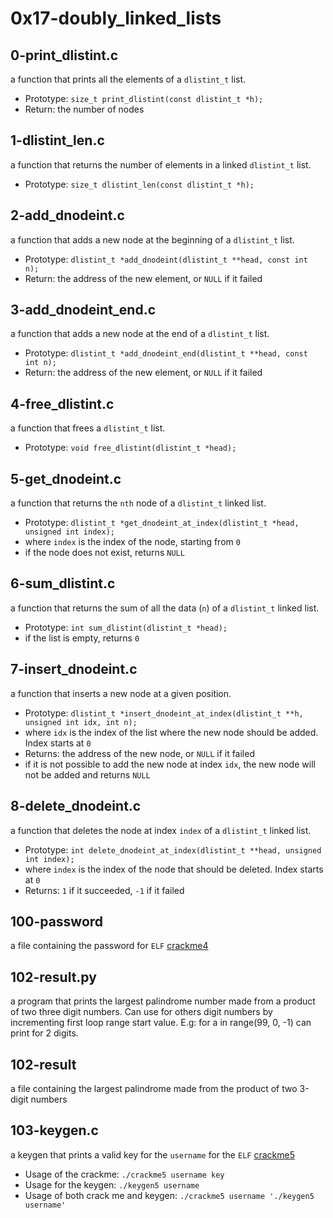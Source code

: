 # __0x17-doubly_linked_lists__

## 0-print_dlistint.c

a function that prints all the elements of a `dlistint_t` list.

- Prototype: `size_t print_dlistint(const dlistint_t *h);`
- Return: the number of nodes

## 1-dlistint_len.c

a function that returns the number of elements in a linked `dlistint_t` list.

- Prototype: `size_t dlistint_len(const dlistint_t *h);`

## 2-add_dnodeint.c

a function that adds a new node at the beginning of a `dlistint_t` list.

- Prototype: `dlistint_t *add_dnodeint(dlistint_t **head, const int n);`
- Return: the address of the new element, or `NULL` if it failed

## 3-add_dnodeint_end.c

a function that adds a new node at the end of a `dlistint_t` list.

- Prototype: `dlistint_t *add_dnodeint_end(dlistint_t **head, const int n);`
- Return: the address of the new element, or `NULL` if it failed

## 4-free_dlistint.c

a function that frees a `dlistint_t` list.

- Prototype: `void free_dlistint(dlistint_t *head);`

## 5-get_dnodeint.c

a function that returns the `nth` node of a `dlistint_t` linked list.

- Prototype: `dlistint_t *get_dnodeint_at_index(dlistint_t *head, unsigned int index);`
- where `index` is the index of the node, starting from `0`
- if the node does not exist, returns `NULL`

## 6-sum_dlistint.c

a function that returns the sum of all the data (`n`) of a `dlistint_t` linked list.

- Prototype: `int sum_dlistint(dlistint_t *head);`
- if the list is empty, returns `0`

## 7-insert_dnodeint.c

a function that inserts a new node at a given position.

- Prototype: `dlistint_t *insert_dnodeint_at_index(dlistint_t **h, unsigned int idx, int n);`
- where `idx` is the index of the list where the new node should be added. Index starts at `0`
- Returns: the address of the new node, or `NULL` if it failed
- if it is not possible to add the new node at index `idx`, the new node will not be added and returns `NULL`

## 8-delete_dnodeint.c

a function that deletes the node at index `index` of a `dlistint_t` linked list.

- Prototype: `int delete_dnodeint_at_index(dlistint_t **head, unsigned int index);`
- where `index` is the index of the node that should be deleted. Index starts at `0`
- Returns: `1` if it succeeded, `-1` if it failed

## 100-password

a file containing the password for `ELF` [crackme4](https://github.com/alx-tools/0x17.c)

## 102-result.py

a program that prints the largest palindrome number made from a product of two
three digit numbers. Can use for others digit numbers by incrementing first loop range start value. E.g: for a in range(99, 0, -1) can print for 2 digits.

## 102-result

a file containing the largest palindrome made from the product of two 3-digit numbers

## 103-keygen.c

a keygen that prints a valid key for the `username` for the `ELF` [crackme5](https://github.com/alx-tools/0x17.c)

- Usage of the crackme: `./crackme5 username key`
- Usage for the keygen: `./keygen5 username`
- Usage of both crack me and keygen: `./crackme5 username './keygen5 username'`
